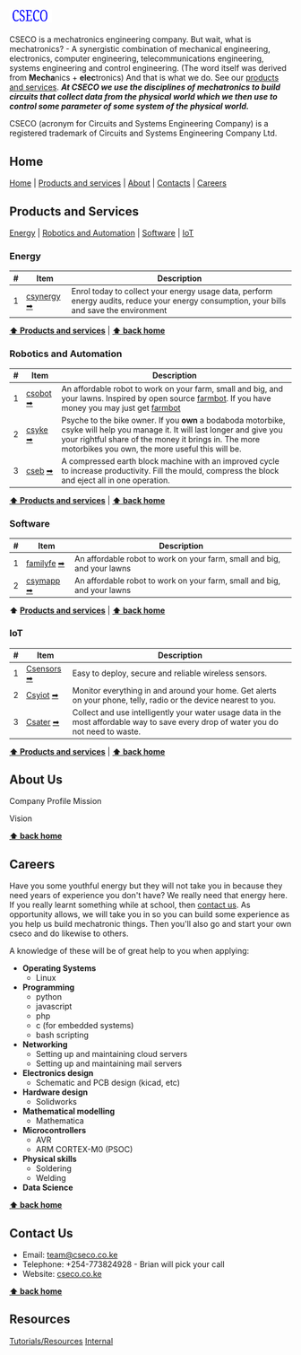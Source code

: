 ## <img src="https://github.com/cseco/cseco/blob/dev/public/images/csecologo.svg" width="15%">

CSECO is a mechatronics engineering company. But wait, what is mechatronics? - A synergistic combination of mechanical engineering, electronics, computer engineering, telecommunications engineering, systems engineering and control engineering. (The word itself was derived from **Mecha**nics + **elec**tronics) And that is what we do. See our [products and services](#products-and-services). ***At CSECO we use the disciplines of mechatronics to build circuits that collect data from the physical world which we then use to control some parameter of some system of the physical world.*** 

CSECO (acronym for Circuits and Systems Engineering Company) is a registered trademark of Circuits and Systems Engineering Company Ltd.

## Home
[Home](#home) | [Products and services](#products-and-services) | [About](#about-us) | [Contacts](#contact-us) | [Careers](#careers)

## Products and Services
[Energy](#energy) | [Robotics and Automation](#robotics-and-automation) | [Software](#software) | [IoT](#iot)

### Energy
\# | Item                                                                       | Description                                                                                             
-- | -------------------------------------------------------------------------- | ----------------------------------------------------------------------------------------------------------
1  | [csynergy](#csynergy) [➡](http://www.cseco.co.ke#csynergy)    | Enrol today to collect your energy usage data, perform energy audits, reduce your energy consumption, your bills and save the environment 

**[⬆ Products and services](#products-and-services)** | **[⬆ back home](#home)**

### Robotics and Automation
\# | Item                                                                       | Description                                                                                             
-- | -------------------------------------------------------------------------- | ----------------------------------------------------------------------------------------------------------
1  | [csobot](#csobot) [➡](http://www.cseco.co.ke#csobot)    | An affordable robot to work on your farm, small and big, and your lawns. Inspired by open source [farmbot](#http://farm.bot/). If you have money you may just get [farmbot](#http://farm.bot/)
2  | [csyke](#csyke) [➡](http://www.cseco.co.ke#csyke)    | Psyche to the bike owner. If you **own** a bodaboda motorbike, csyke will help you manage it. It will last longer and give you your rightful share of the money it brings in. The more motorbikes you own, the more useful this will be. 
3  | [cseb](#cseb) [➡](http://www.cseco.co.ke#cseb)    | A compressed earth block machine with an improved cycle to increase productivity. Fill the mould, compress the block and eject all in one operation.

**[⬆ Products and services](#products-and-services)** | **[⬆ back home](#home)**

### Software
\# | Item                                                                       | Description                                                                                             
-- | -------------------------------------------------------------------------- | ----------------------------------------------------------------------------------------------------------
1  | [familyfe](#familyfe) [➡](http://www.cseco.co.ke#familyfe)    | An affordable robot to work on your farm, small and big, and your lawns
2  | [csymapp](#csymapp) [➡](http://www.cseco.co.ke#csymapp)    | An affordable robot to work on your farm, small and big, and your lawns

**⬆ [Products and services](#products-and-services)** | **[⬆ back home](#home)**

### IoT
\# | Item                                                                       | Description                                                                                             
-- | -------------------------------------------------------------------------- | ----------------------------------------------------------------------------------------------------------
1  | [Csensors](#csensors) [➡](http://www.cseco.co.ke#csensors) | Easy to deploy, secure and reliable wireless sensors.
2  | [Csyiot](#csyiot) [➡](http://www.cseco.co.ke#csyiot) | Monitor everything in and around your home. Get alerts on your phone, telly, radio or the device nearest to you.
3  | [Csater](#csater) [➡](http://www.cseco.co.ke#csater)    |   Collect and use intelligently your water usage data in the most affordable way to save every drop of water you do not need to waste.

**[⬆ Products and services](#products-and-services)** | **[⬆ back home](#home)**

## About Us
Company Profile
 Mission

 Vision

**[⬆ back home](#home)**

## Careers
Have you some youthful energy but they will not take you in because they need years of experience you don't have? We really need that energy here. If you really learnt something while at school, then [contact us](#contact-us). As opportunity allows, we will take you in so you can build some experience as you help us build mechatronic things. Then you'll also go and start your own cseco and do likewise to others.

A knowledge of these will be of great help to you when applying:
- **Operating Systems**
  - Linux
- **Programming**
  - python
  - javascript
  - php
  - c (for embedded systems)
  - bash scripting
- **Networking**
  - Setting up and maintaining cloud servers
  - Setting up and maintaining mail servers
- **Electronics design**
  - Schematic and PCB design (kicad, etc) 
- **Hardware design**
  - Solidworks
- **Mathematical modelling**
  - Mathematica
- **Microcontrollers**
  - AVR
  - ARM CORTEX-M0 (PSOC)
- **Physical skills**
  - Soldering
  - Welding
- **Data Science**

**[⬆ back home](#home)**

## Contact Us
 - Email: team@cseco.co.ke
 - Telephone: +254-773824928 - Brian will pick your call
 - Website: [cseco.co.ke](http://www.cseco.co.ke)

**[⬆ back home](#home)**

## Resources
[Tutorials/Resources](https://github.com/cseco/cseco/tree/dev/resources)
[Internal](https://github.com/cseco/cseco/tree/dev/internal)